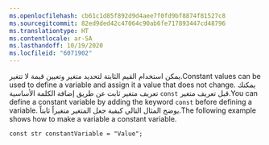 ```yaml
---
ms.openlocfilehash: cb61c1d85f892d9d4aee7f0fd9bf8874f81527c8
ms.sourcegitcommit: 82ed9ded42c47064c90ab6fe717893447cd48796
ms.translationtype: HT
ms.contentlocale: ar-SA
ms.lasthandoff: 10/19/2020
ms.locfileid: "6071902"
---
```


<span data-ttu-id="3b264-101">يمكن استخدام القيم الثابتة لتحديد متغير وتعيين قيمة لا تتغير.</span><span class="sxs-lookup"><span data-stu-id="3b264-101">Constant values can be used to define a variable and assign it a value that does not change.</span></span> <span data-ttu-id="3b264-102">يمكنك تعريف متغير ثابت عن طريق إضافة الكلمة الأساسية `const` قبل تعريف متغير.</span><span class="sxs-lookup"><span data-stu-id="3b264-102">You can define a constant variable by adding the keyword `const` before defining a variable.</span></span> <span data-ttu-id="3b264-103">يوضح المثال التالي كيفية جعل المتغير متغيراً ثابتاً.</span><span class="sxs-lookup"><span data-stu-id="3b264-103">The following example shows how to make a variable a constant variable.</span></span> 
```xpp
const str constantVariable = "Value";
```
